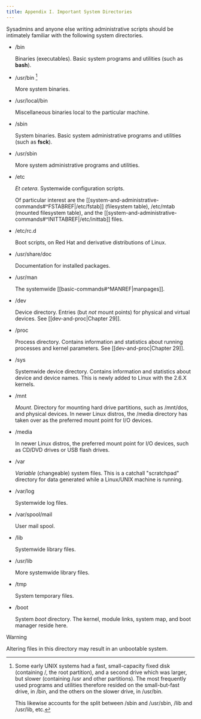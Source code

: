 ```yaml
---
title: Appendix I. Important System Directories
---
```



Sysadmins and anyone else writing administrative scripts should be intimately familiar with the following system directories.

- /bin
    
    Binaries (executables). Basic system programs and utilities (such as **bash**).
    
- /usr/bin [^1]
    
    More system binaries.
    
- /usr/local/bin
    
    Miscellaneous binaries local to the particular machine.
    
- /sbin
    
    System binaries. Basic system administrative programs and utilities (such as **fsck**).
    
- /usr/sbin
    
    More system administrative programs and utilities.
    
- /etc
    
    _Et cetera_. Systemwide configuration scripts.
    
    Of particular interest are the [[system-and-administrative-commands#^FSTABREF|/etc/fstab]] (filesystem table), /etc/mtab (mounted filesystem table), and the [[system-and-administrative-commands#^INITTABREF|/etc/inittab]] files.
    
- /etc/rc.d
    
    Boot scripts, on Red Hat and derivative distributions of Linux.
    
- /usr/share/doc
    
    Documentation for installed packages.
    
- /usr/man
    
    The systemwide [[basic-commands#^MANREF|manpages]].
    
- /dev
    
    Device directory. Entries (but _not_ mount points) for physical and virtual devices. See [[dev-and-proc|Chapter 29]].
    
- /proc
    
    Process directory. Contains information and statistics about running processes and kernel parameters. See [[dev-and-proc|Chapter 29]].
    
- /sys
    
    Systemwide device directory. Contains information and statistics about device and device names. This is newly added to Linux with the 2.6.X kernels.
    
- /mnt
    
    _Mount_. Directory for mounting hard drive partitions, such as /mnt/dos, and physical devices. In newer Linux distros, the /media directory has taken over as the preferred mount point for I/O devices.
    
- /media
    
    In newer Linux distros, the preferred mount point for I/O devices, such as CD/DVD drives or USB flash drives.
    
- /var
    
    _Variable_ (changeable) system files. This is a catchall "scratchpad" directory for data generated while a Linux/UNIX machine is running.
    
- /var/log
    
    Systemwide log files.
    
- /var/spool/mail
    
    User mail spool.
    
- /lib
    
    Systemwide library files.
    
- /usr/lib
    
    More systemwide library files.
    
- /tmp
    
    System temporary files.
    
- /boot
    
    System _boot_ directory. The kernel, module links, system map, and boot manager reside here.
    
> [!warning]
> Altering files in this directory may result in an unbootable system.

[^1]: Some early UNIX systems had a fast, small-capacity fixed disk (containing /, the root partition), and a second drive which was larger, but slower (containing /usr and other partitions). The most frequently used programs and utilities therefore resided on the small-but-fast drive, in /bin, and the others on the slower drive, in /usr/bin.

    This likewise accounts for the split between /sbin and /usr/sbin, /lib and /usr/lib, etc.
